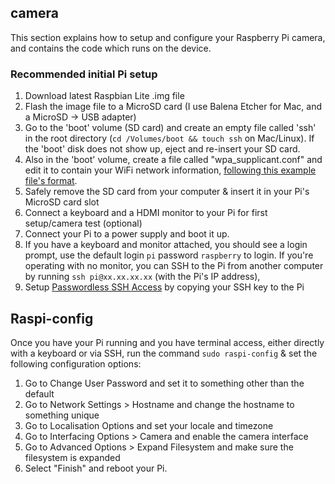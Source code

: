 ## camera

This section explains how to setup and configure your Raspberry Pi camera, and contains the code which runs on the device.

### Recommended initial Pi setup

1. Download latest Raspbian Lite .img file
2. Flash the image file to a MicroSD card (I use Balena Etcher for Mac, and a MicroSD -> USB adapter)
3. Go to the 'boot' volume (SD card) and create an empty file called 'ssh' in the root directory (`cd /Volumes/boot && touch ssh` on Mac/Linux). If the 'boot' disk does not show up, eject and re-insert your SD card.
4. Also in the 'boot' volume, create a file called "wpa_supplicant.conf" and edit it to contain your WiFi network information, [following this example file's format](https://www.raspberrypi.org/documentation/configuration/wireless/headless.md).
5. Safely remove the SD card from your computer & insert it in your Pi's MicroSD card slot
6. Connect a keyboard and a HDMI monitor to your Pi for first setup/camera test (optional)
7. Connect your Pi to a power supply and boot it up.
8. If you have a keyboard and monitor attached, you should see a login prompt, use the default login `pi` password `raspberry` to login. If you're operating with no monitor, you can SSH to the Pi from another computer by running `ssh pi@xx.xx.xx.xx` (with the Pi's IP address),
9. Setup [Passwordless SSH Access](https://www.raspberrypi.org/documentation/remote-access/ssh/passwordless.md) by copying your SSH key to the Pi

## Raspi-config

Once you have your Pi running and you have terminal access, either directly with a keyboard or via SSH, run the command `sudo raspi-config` & set the following configuration options:

1. Go to Change User Password and set it to something other than the default
2. Go to Network Settings > Hostname and change the hostname to something unique
3. Go to Localisation Options and set your locale and timezone
4. Go to Interfacing Options > Camera and enable the camera interface
5. Go to Advanced Options > Expand Filesystem and make sure the filesystem is expanded
5. Select "Finish" and reboot your Pi.

